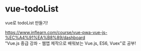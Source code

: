 # vue-todoList
vue로 todoList 만들기!

https://www.inflearn.com/course/vue-pwa-vue-js-%EC%A4%91%EA%B8%89/dashboard
<br>
"Vue.js 중급 강좌 - 웹앱 제작으로 배워보는 Vue.js, ES6, Vuex"로 공부!
